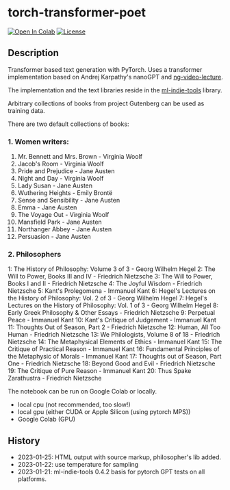 # torch-transformer-poet

<a href="https://colab.research.google.com/github/domschl/torch-transformer-poet/blob/main/torch_transformer_poet.ipynb" target="_parent"><img src="https://colab.research.google.com/assets/colab-badge.svg" alt="Open In Colab"/></a>
[![License](http://img.shields.io/badge/license-MIT-brightgreen.svg?style=flat)](LICENSE)

## Description

Transformer based text generation with PyTorch. Uses a transformer implementation based on Andrej Karpathy's nanoGPT and [ng-video-lecture](https://github.com/karpathy/ng-video-lecture/blob/master/gpt.py).

The implementation and the text libraries reside in the [ml-indie-tools](https://github.com/domschl/ml-indie-tools) library.

Arbitrary collections of books from project Gutenberg can be used as training data.

There are two default collections of books:

### 1. Women writers:

1. Mr. Bennett and Mrs. Brown - Virginia Woolf
2. Jacob's Room - Virginia Woolf
3. Pride and Prejudice - Jane Austen
4. Night and Day - Virginia Woolf
5. Lady Susan - Jane Austen
6. Wuthering Heights - Emily Brontë
7. Sense and Sensibility - Jane Austen
8. Emma - Jane Austen
9. The Voyage Out - Virginia Woolf
10. Mansfield Park - Jane Austen
11. Northanger Abbey - Jane Austen
12. Persuasion - Jane Austen

### 2. Philosophers

1: The History of Philosophy: Volume 3 of 3 - Georg Wilhelm Hegel
2: The Will to Power, Books III and IV - Friedrich Nietzsche
3: The Will to Power, Books I and II - Friedrich Nietzsche
4: The Joyful Wisdom - Friedrich Nietzsche
5: Kant's Prolegomena - Immanuel Kant
6: Hegel's Lectures on the History of Philosophy: Vol. 2 of 3 - Georg Wilhelm Hegel
7: Hegel's Lectures on the History of Philosophy: Vol. 1 of 3 - Georg Wilhelm Hegel
8: Early Greek Philosophy & Other Essays - Friedrich Nietzsche
9: Perpetual Peace - Immanuel Kant
10: Kant's Critique of Judgement - Immanuel Kant
11: Thoughts Out of Season, Part 2 - Friedrich Nietzsche
12: Human, All Too Human - Friedrich Nietzsche
13: We Philologists, Volume 8 of 18 - Friedrich Nietzsche
14: The Metaphysical Elements of Ethics - Immanuel Kant
15: The Critique of Practical Reason - Immanuel Kant
16: Fundamental Principles of the Metaphysic of Morals - Immanuel Kant
17: Thoughts out of Season, Part One - Friedrich Nietzsche
18: Beyond Good and Evil - Friedrich Nietzsche
19: The Critique of Pure Reason - Immanuel Kant
20: Thus Spake Zarathustra - Friedrich Nietzsche

The notebook can be run on Google Colab or locally.

- local cpu (not recommended, too slow!)
- local gpu (either CUDA or Apple Silicon (using pytorch MPS))
- Google Colab (GPU)

## History

* 2023-01-25: HTML output with source markup, philosopher's lib added.
* 2023-01-22: use temperature for sampling
* 2023-01-21: ml-indie-tools 0.4.2 basis for pytorch GPT tests on all platforms.
